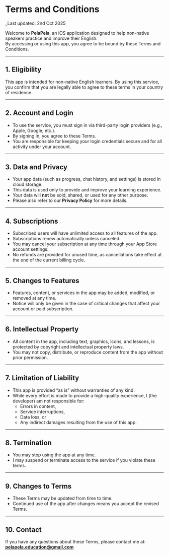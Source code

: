 # Terms and Conditions

_Last updated: 2nd Oct 2025

Welcome to **PelaPela**, an iOS application designed to help non-native speakers practice and improve their English.  
By accessing or using this app, you agree to be bound by these Terms and Conditions.

---

## 1. Eligibility
This app is intended for non-native English learners. By using this service, you confirm that you are legally able to agree to these terms in your country of residence.

---

## 2. Account and Login
- To use the service, you must sign in via third-party login providers (e.g., Apple, Google, etc.).  
- By signing in, you agree to these Terms.  
- You are responsible for keeping your login credentials secure and for all activity under your account.

---

## 3. Data and Privacy
- Your app data (such as progress, chat history, and settings) is stored in cloud storage.  
- This data is used only to provide and improve your learning experience.  
- Your data will **not** be sold, shared, or used for any other purpose.  
- Please also refer to our **Privacy Policy** for more details.

---

## 4. Subscriptions
- Subscribed users will have unlimited access to all features of the app.  
- Subscriptions renew automatically unless canceled.  
- You may cancel your subscription at any time through your App Store account settings.  
- No refunds are provided for unused time, as cancellations take effect at the end of the current billing cycle.

---

## 5. Changes to Features
- Features, content, or services in the app may be added, modified, or removed at any time.  
- Notice will only be given in the case of critical changes that affect your account or paid subscription.

---

## 6. Intellectual Property
- All content in the app, including text, graphics, icons, and lessons, is protected by copyright and intellectual property laws.  
- You may not copy, distribute, or reproduce content from the app without prior permission.

---

## 7. Limitation of Liability
- This app is provided “as is” without warranties of any kind.  
- While every effort is made to provide a high-quality experience, I (the developer) am not responsible for:  
  - Errors in content,  
  - Service interruptions,  
  - Data loss, or  
  - Any indirect damages resulting from the use of this app.

---

## 8. Termination
- You may stop using the app at any time.  
- I may suspend or terminate access to the service if you violate these terms.

---

## 9. Changes to Terms
- These Terms may be updated from time to time.  
- Continued use of the app after changes means you accept the revised Terms.

---

## 10. Contact
If you have any questions about these Terms, please contact me at:  
**pelapela.education@gmail.com**
